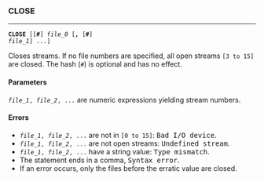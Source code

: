 ### CLOSE
***
<code><b>CLOSE</b> [[<b>#</b>] <var>file_0</var> [<b>,</b> [<b>#</b>] <var>file_1</var>] ...]</code>

Closes streams. If no file numbers are specified, all open streams `[3 to 15]` are closed. The hash (`#`) is optional and has no effect.

#### Parameters
<code><var>file_1</var>, <var>file_2</var>, ...</code> are numeric expressions yielding stream numbers.

#### Errors
* <code><var>file_1</var>, <var>file_2</var>, ...</code> are not in `[0 to 15]`: <samp>Bad I/O device</samp>.
* <code><var>file_1</var>, <var>file_2</var>, ...</code> are not open streams: <samp>Undefined stream</samp>.
* <code><var>file_1</var>, <var>file_2</var>, ...</code> have a string value: <samp>Type mismatch</samp>.
* The statement ends in a comma, <samp>Syntax error</samp>.
* If an error occurs, only the files before the erratic value are closed.
